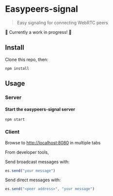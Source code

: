 # Easypeers-signal
> Easy signaling for connecting WebRTC peers

:construction: Currently a work in progress! :construction:

## Install
Clone this repo, then:

```
npm install
```

## Usage
### Server
#### Start the easypeers-signal server
```
npm start
```

### Client
Browse to [http://localhost:8080](http://localhost:8000) in multiple tabs

From developer tools,

Send broadcast messages with:
```js
es.send("your message")
```

Send direct messages with:
```js
es.send("<peer address>", "your message")
```